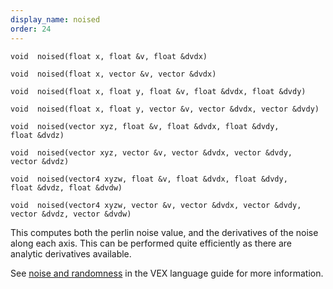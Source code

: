 ```yaml
---
display_name: noised
order: 24
---
```

`void  noised(float x, float &v, float &dvdx)`

`void  noised(float x, vector &v, vector &dvdx)`

`void  noised(float x, float y, float &v, float &dvdx, float &dvdy)`

`void  noised(float x, float y, vector &v, vector &dvdx, vector &dvdy)`

`void  noised(vector xyz, float &v, float &dvdx, float &dvdy, float &dvdz)`

`void  noised(vector xyz, vector &v, vector &dvdx, vector &dvdy, vector &dvdz)`

`void  noised(vector4 xyzw, float &v, float &dvdx, float &dvdy, float &dvdz, float &dvdw)`

`void  noised(vector4 xyzw, vector &v, vector &dvdx, vector &dvdy, vector &dvdz, vector &dvdw)`

This computes both the perlin noise value, and the derivatives of the
noise along each axis. This can be performed quite efficiently as
there are analytic derivatives available.

See [noise and randomness](../random.html) in the VEX language
guide for more information.
